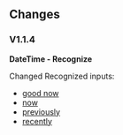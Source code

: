 ##  Changes
### V1.1.4
**DateTime - Recognize**

 Changed Recognized inputs:
 - [good now](https://github.com/microsoft/botbuilder-js/blob/72c3b6c4771090226cbf7daabe9c75409f9f4fc9/recognizers-text/Utterance%20Changes/DateTime/datetime-prompt-differences.json#L3)
 - [now](https://github.com/microsoft/botbuilder-js/blob/72c3b6c4771090226cbf7daabe9c75409f9f4fc9/recognizers-text/Utterance%20Changes/DateTime/datetime-prompt-differences.json#L40)
 - [previously](https://github.com/microsoft/botbuilder-js/blob/72c3b6c4771090226cbf7daabe9c75409f9f4fc9/recognizers-text/Utterance%20Changes/DateTime/datetime-prompt-differences.json#L77)
 - [recently](https://github.com/microsoft/botbuilder-js/blob/72c3b6c4771090226cbf7daabe9c75409f9f4fc9/recognizers-text/Utterance%20Changes/DateTime/datetime-prompt-differences.json#L114)
